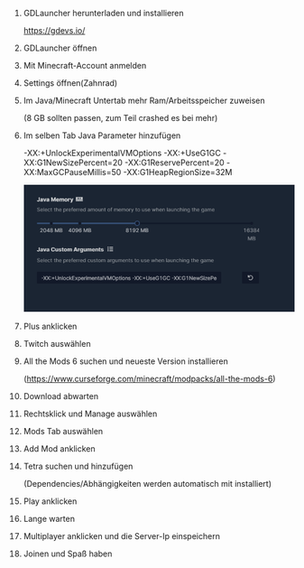 1. GDLauncher herunterladen und installieren
	
	https://gdevs.io/

2. GDLauncher öffnen

3. Mit Minecraft-Account anmelden

4. Settings öffnen(Zahnrad)

5. Im Java/Minecraft Untertab mehr Ram/Arbeitsspeicher zuweisen 
	
	(8 GB sollten passen, zum Teil crashed es bei mehr)

6. Im selben Tab Java Parameter hinzufügen
	
	-XX:+UnlockExperimentalVMOptions 
	-XX:+UseG1GC 
	-XX:G1NewSizePercent=20 
	-XX:G1ReservePercent=20 
	-XX:MaxGCPauseMillis=50 
	-XX:G1HeapRegionSize=32M
	
	![Java Args](/images/ATM6/GDLauncher/JavaArgs.png)
	
7. Plus anklicken

8. Twitch auswählen

9. All the Mods 6 suchen und neueste Version installieren
	
	(https://www.curseforge.com/minecraft/modpacks/all-the-mods-6)
	
10. Download abwarten

11. Rechtsklick und Manage auswählen

12. Mods Tab auswählen

13. Add Mod anklicken
	
14. Tetra suchen und hinzufügen
	
	(Dependencies/Abhängigkeiten werden automatisch mit installiert)
		
15. Play anklicken

16. Lange warten

17. Multiplayer anklicken und die Server-Ip einspeichern

18. Joinen und Spaß haben
